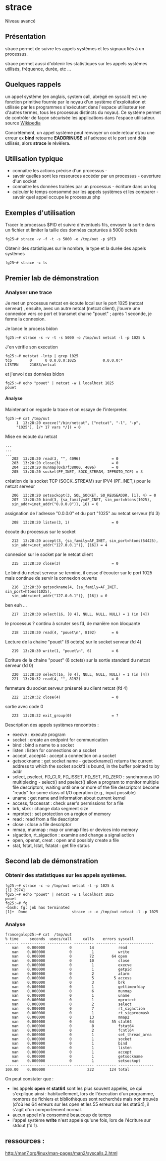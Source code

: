 # strace

Niveau avancé

## Présentation
strace permet de suivre les appels systèmes et les signaux liés à un processus. 

strace permet aussi d'obtenir les statistiques sur les appels systèmes utilisés, fréquence, durée, etc ...

## Quelques rappels
un appel système (en anglais, system call, abrégé en syscall) est une fonction primitive fournie par le noyau d'un système d'exploitation et utilisée par les programmes s'exécutant dans l'espace utilisateur (en d'autres termes, tous les processus distincts du noyau). Ce système permet de contrôler de façon sécurisée les applications dans l'espace utilisateur. source [Wikipedia](https://fr.wikipedia.org/wiki/Appel_syst%C3%A8me)

Concrètement, un appel système peut renvoyer un code retour et/ou une erreur ex **bind** retourne **EADDRINUSE** si l'adresse et le port sont déjà utilisés, alors **strace** le révèlera.

## Utilisation typique
* connaitre les actions précise d'un processus - 
* savoir quelles sont les ressources accéder par un processus - ouverture d'un socket
* connaitre les données traitées par un processus - écriture dans un log
* calculer le temps consommé par les appels systèmes et les comparer - savoir quel appel occupe le processus php
 
## Exemples d'utilisation
Tracer le processus $PID et suivre d'éventuels fils, envoyer la sortie dans un fichier et limiter la taille des donnéss capturées à 5000 octets  
```
fg25~# strace -v -f -t -s 5000 -o /tmp/out -p $PID
```
Obtenir des statistiques sur le nombre, le type et la durée des appels systèmes    
```
fg25~# strace -c ls
```

## Premier lab de démonstration 

### Analyser une trace

Je met un processus netcat en écoute local sur le port 1025 (netcat serveur) , ensuite, avec un autre netcat (netcat client), j'ouvre une connexion vers ce port et transmet chaine "pouet" ; après 1 seconde, je ferme la connexion. 

Je lance le process bidon
```
fg25:~# strace -s -v -t -s 5000 -o /tmp/out netcat -l -p 1025 &
```

J'en vérifie son execution
```
fg25:~# netstat -lntp | grep 1025
tcp        0      0 0.0.0.0:1025            0.0.0.0:*               LISTEN     21083/netcat
```

et j'envoi des données bidon
```
fg25:~# echo "pouet" | netcat -w 1 localhost 1025
pouet
```

#### Analyse

Maintenant on regarde la trace et on essaye de l'interpreter.
```
fg25:~# cat /tmp/out
     1  13:28:20 execve("/bin/netcat", ["netcat", "-l", "-p",
     "1025"], [/* 17 vars */]) = 0
```
Mise en écoute du netcat 
```
...
...
...
   202  13:28:20 read(3, "", 4096)              = 0
   203  13:28:20 close(3)                       = 0
   204  13:28:20 munmap(0xb7f38000, 4096)       = 0
   205  13:28:20 socket(PF_INET, SOCK_STREAM, IPPROTO_TCP) = 3
```
création de la socket TCP (SOCK_STREAM) sur IPV4 (PF_INET,) pour le netcat serveur 
```
   206  13:28:20 setsockopt(3, SOL_SOCKET, SO_REUSEADDR, [1], 4) = 0
   207  13:28:20 bind(3, {sa_family=AF_INET, sin_port=htons(1025),
   sin_addr=inet_addr("0.0.0.0")}, 16) = 0
```
assignation de l'adresse "0.0.0.0" et du port "1025" au netcat serveur (fd 3)

```
   208  13:28:20 listen(3, 1)                   = 0
```
écoute du processus sur le socket 
```
   212  13:28:20 accept(3, {sa_family=AF_INET, sin_port=htons(54425),
   sin_addr=inet_addr("127.0.0.1")}, [16]) = 4
```
connexion sur le socket par le netcat client
```
   215  13:28:30 close(3)                       = 0
```
Le bind du netcat serveur se termine, il cesse d'écouter sur le port 1025 mais continue de servir la connexion ouverte  
```
   216  13:28:30 getsockname(4, {sa_family=AF_INET, sin_port=htons(1025),
   sin_addr=inet_addr("127.0.0.1")}, [16]) = 0
```
ben euh ...
```
   217  13:28:30 select(16, [0 4], NULL, NULL, NULL) = 1 (in [4])
```
le processus ? continu à scruter ses fd, de manière non bloquante
```
   218  13:28:30 read(4, "pouet\n", 8192)       = 6
```
Lecture de la chaine "pouet" (6 octets) sur le socket serveur (fd 4)
```
   219  13:28:30 write(1, "pouet\n", 6)         = 6
```
Ecriture de la chaine "pouet" (6 octets) sur la sortie standard du netcat serveur (fd 0)
```
   220  13:28:30 select(16, [0 4], NULL, NULL, NULL) = 1 (in [4])
   221  13:28:32 read(4, "", 8192)              = 0
```
fermeture du socket serveur présenté au client netcat (fd 4) 
```
   222  13:28:32 close(4)                       = 0
```
sortie avec code 0
```
   223  13:28:32 exit_group(0)                  = ?
```

Description des appels systèmes rencontrés :

* execve : execute program 
* socket : create an endpoint for communication
* bind : bind a name to a socket
* listen : listen for connections on a socket
* accept, accept4 : accept a connection on a socket
* getsockname : get socket name - getsockname() returns the current address to which the socket sockfd is bound, in the buffer pointed to by addr
* select,  pselect, FD_CLR, FD_ISSET, FD_SET, FD_ZERO : synchronous I/O multiplexing - select() and pselect() allow a program to monitor multiple file descriptors, waiting until one or more of the file descriptors become "ready" for some class of I/O operation (e.g., input possible)
* uname : get name and information about current kernel
* access, faccessat : check user's permissions for a file
* brk, sbrk : change data segment size
* mprotect : set protection on a region of memory
* read : read from a file descriptor
* close : close a file descriptor
* mmap, munmap : map or unmap files or devices into memory
* sigaction, rt_sigaction : examine and change a signal action
* open, openat, creat : open and possibly create a file
* stat, fstat, lstat, fstatat : get file status

## Second lab de démonstration 

### Obtenir des statistiques sur les appels systèmes.
```
fg25:~# strace -c -o /tmp/out netcat -l -p 1025 &
[1] 29741
fg25:~# echo "pouet" | netcat -w 1 localhost 1025
pouet
fg25:~# fg
-bash: fg: job has terminated
[1]+  Done                    strace -c -o /tmp/out netcat -l -p 1025
```
### Analyse

```
francegalop25:~# cat  /tmp/out                                                                                                       
% time     seconds  usecs/call     calls    errors syscall
------ ----------- ----------- --------- --------- ----------------
   nan    0.000000           0        14           read
   nan    0.000000           0         1           write
   nan    0.000000           0        72        64 open
   nan    0.000000           0        10           close
   nan    0.000000           0         1           execve
   nan    0.000000           0         1           getpid
   nan    0.000000           0         2           alarm
   nan    0.000000           0         5         5 access
   nan    0.000000           0         3           brk
   nan    0.000000           0         1           gettimeofday
   nan    0.000000           0         6           munmap
   nan    0.000000           0         1           uname
   nan    0.000000           0         1           mprotect
   nan    0.000000           0         2           select
   nan    0.000000           0         7           rt_sigaction
   nan    0.000000           0         1           rt_sigprocmask
   nan    0.000000           0        13           mmap2
   nan    0.000000           0        64        55 stat64
   nan    0.000000           0         8           fstat64
   nan    0.000000           0         2           fcntl64
   nan    0.000000           0         1           set_thread_area
   nan    0.000000           0         1           socket
   nan    0.000000           0         1           bind
   nan    0.000000           0         1           listen
   nan    0.000000           0         1           accept
   nan    0.000000           0         1           getsockname
   nan    0.000000           0         1           setsockopt
------ ----------- ----------- --------- --------- ----------------
100.00    0.000000                   222       124 total
```
On peut constater que :
* les appels **open** et **stat64** sont les plus souvent appelés, ce qui s'explique ainsi : habituellement, lors de l'éxecution d'un programme, nombres de fichiers et bibliothèques sont recherchés mais non trouvés (d'où les 64 erreurs sur les open et les 55 erreurs sur les stat64), il s'agit d'un comportement normal.
* aucun appel n'a consommé beaucoup de temps
* l'appel système **write** n'est appelé qu'une fois, lors de l'écriture sur stdout (fd 1).

## ressources :
http://man7.org/linux/man-pages/man2/syscalls.2.html 

